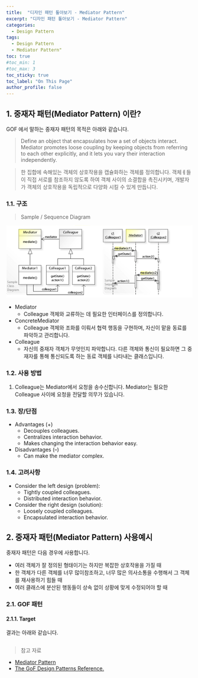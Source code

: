 ```yaml
---
title:  "디자인 패턴 톺아보기 - Mediator Pattern"
excerpt: "디자인 패턴 톺아보기 - Mediator Pattern"
categories:
  - Design Pattern
tags:
  - Design Pattern
  - Mediator Pattern"
toc: true
#toc_min: 1
#toc_max: 3
toc_sticky: true
toc_label: "On This Page"
author_profile: false
---
```


## 1. 중재자 패턴(Mediator Pattern) 이란?

GOF 에서 말하는 중재자 패턴의 목적은 아래와 같습니다.

> Define an object that encapsulates how a set of objects interact. Mediator promotes loose coupling by keeping objects from referring to each other explicitly, and it lets you vary their interaction independently.

> 한 집합에 속해있는 객체의 상호작용을 캡슐화하는 객체를 정의합니다. 객체ㅔ들이 직접 서로를 참조하지 않도록 하여 객체 사이의 소결합을 촉진시키며, 개발자가 객체의 상호작용을 독립적으로 다양화 시킬 수 있게 만듭니다.

### 1.1. 구조

> Sample / Sequence Diagram

![image](/assets/images/design_pattern/mediator_pattern.png)

* Mediator
  * Colleague 객체와 교류하는 데 필요한 인터페이스를 정의합니다.
* ConcreteMediator
  * Colleague 객체와 조화를 이뤄서 협력 행동을 구현하며, 자신이 맡을 동료를 파악하고 관리합니다.
* Colleague
  * 자신의 중재자 객체가 무엇인지 파악합니다. 다른 객체와 통신이 필요하면 그 중재자를 통해 통신되도록 하는 동료 객체를 나타내는 클래스입니다.
  
### 1.2. 사용 방법

1. Colleague는 Mediator에서 요청을 송수신합니다. Mediator는 필요한 Colleague 사이에 요청을 전달할 의무가 있습니다.
  
### 1.3. 장/단점

* Advantages (+)
    * Decouples colleagues.
    * Centralizes interaction behavior.
    * Makes changing the interaction behavior easy.
* Disadvantages (–)
    * Can make the mediator complex.

### 1.4. 고려사항

* Consider the left design (problem):
    * Tightly coupled colleagues.
    * Distributed interaction behavior.
* Consider the right design (solution):
    * Loosely coupled colleagues.
    * Encapsulated interaction behavior.

## 2. 중재자 패턴(Mediator Pattern) 사용예시

중재자 패턴은 다음 경우에 사용합니다.

* 여러 객체가 잘 정의된 형태이기는 하지만 복잡한 상호작용을 가질 때
* 한 객체가 다른 객체를 너무 많이참조하고, 너무 많은 의사소통을 수행해서 그 객체를 재사용하기 힘들 때
* 여러 클래스에 분산된 행동들이 상속 없이 상황에 맞게 수정되어야 할 때

### 2.1. GOF 패턴

#### 2.1.1. Target

결과는 아래와 같습니다.

```
```

> 참고 자료

* [Mediator Pattern](https://en.wikipedia.org/wiki/Mediator_pattern)
* [The GoF Design Patterns Reference.](http://w3sdesign.com/index0100.php)
